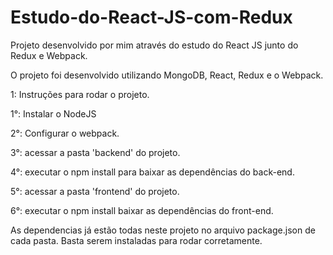 # Estudo-do-React-JS-com-Redux
Projeto desenvolvido por mim através do estudo do React JS junto do Redux e Webpack.

O projeto foi desenvolvido utilizando MongoDB, React, Redux e o Webpack.

1: Instruções para rodar o projeto.

1°: Instalar o NodeJS 

2°: Configurar o webpack.

3°: acessar a pasta 'backend' do projeto.

4°: executar o npm install para baixar as dependências do back-end.

5°: acessar a pasta 'frontend' do projeto.

6°: executar o npm install baixar as dependências do front-end.

As dependencias já estão todas neste projeto no arquivo package.json de cada pasta. Basta serem instaladas para rodar corretamente.
